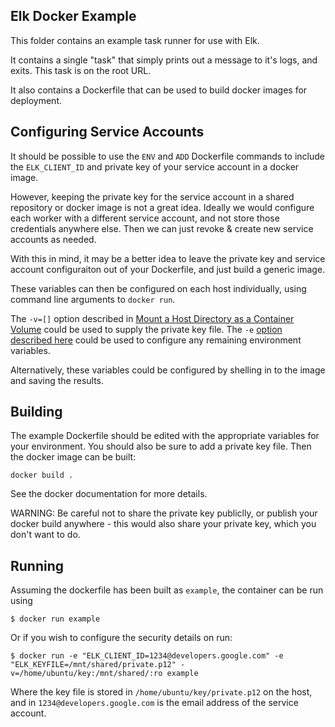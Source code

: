 Elk Docker Example
---

This folder contains an example task runner for use with Elk.

It contains a single "task" that simply prints out a message to it's logs, and
exits.  This task is on the root URL.

It also contains a Dockerfile that can be used to build docker images for
deployment.

Configuring Service Accounts
---

It should be possible to use the `ENV` and `ADD` Dockerfile commands to include
the `ELK_CLIENT_ID` and private key of your service account in a docker image.

However, keeping the private key for the service account in a shared repository
or docker image is not a great idea.  Ideally we would configure each worker
with a different service account, and not store those credentials anywhere
else.  Then we can just revoke & create new service accounts as needed.

With this in mind, it may be a better idea to leave the private key and service
account configuraiton out of your Dockerfile, and just build a generic image.

These variables can then be configured on each host individually, using command
line arguments to `docker run`.

The `-v=[]` option described in [Mount a Host Directory as a Container Volume](http://docs.docker.io/use/working_with_volumes/)
could be used to supply the private key file.  The `-e`
[option described here](http://docs.docker.io/reference/run/#env-environment-variables)
could be used to configure any remaining environment variables.

Alternatively, these variables could be configured by shelling in to the image
and saving the results.

Building
---

The example Dockerfile should be edited with the appropriate variables for your
environment.  You should also be sure to add a private key file.  Then the
docker image can be built:

    docker build .

See the docker documentation for more details.

WARNING: Be careful not to share the private key publiclly, or publish your
docker build anywhere - this would also share your private key, which you don't
want to do.

Running
---

Assuming the dockerfile has been built as `example`, the container can be run using

    $ docker run example

Or if you wish to configure the security details on run:

    $ docker run -e "ELK_CLIENT_ID=1234@developers.google.com" -e "ELK_KEYFILE=/mnt/shared/private.p12" -v=/home/ubuntu/key:/mnt/shared/:ro example

Where the key file is stored in `/home/ubuntu/key/private.p12` on the host, and
in `1234@developers.google.com` is the email address of the service account.
